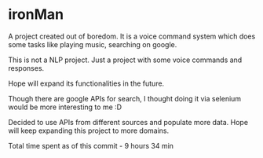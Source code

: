 # ironMan

A project created out of boredom. It is a voice command system which does some tasks like playing music, searching on google.

This is not a NLP project. Just a project with some voice commands and responses.

Hope will expand its functionalities in the future.

Though there are google APIs for search, I thought doing it via selenium would be more interesting to me :D

Decided to use APIs from different sources and populate more data. Hope will keep expanding this project to more domains.

Total time spent as of this commit - 9 hours 34 min